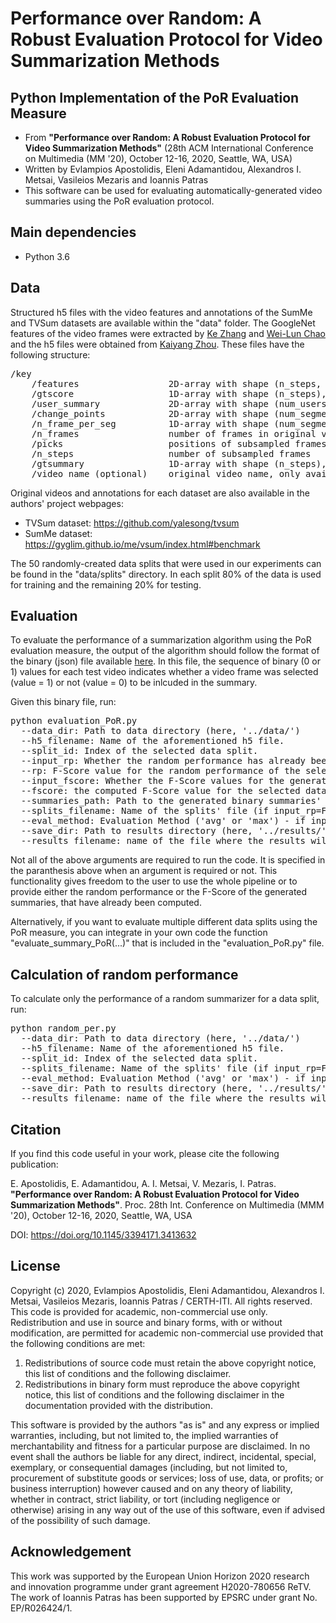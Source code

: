 # Performance over Random: A Robust Evaluation Protocol for Video Summarization Methods

## Python Implementation of the PoR Evaluation Measure
- From **"Performance over Random: A Robust Evaluation Protocol for Video Summarization Methods"** (28th ACM International Conference on Multimedia (MM '20), October 12-16, 2020, Seattle, WA, USA)
- Written by Evlampios Apostolidis, Eleni Adamantidou, Alexandros I. Metsai, Vasileios Mezaris and Ioannis Patras
- This software can be used for evaluating automatically-generated video summaries using the PoR evaluation protocol.

## Main dependencies
- Python  3.6

## Data
Structured h5 files with the video features and annotations of the SumMe and TVSum datasets are available within the "data" folder. The GoogleNet features of the video frames were extracted by [Ke Zhang](https://github.com/kezhang-cs) and [Wei-Lun Chao](https://github.com/pujols) and the h5 files were obtained from [Kaiyang Zhou](https://github.com/KaiyangZhou/pytorch-vsumm-reinforce). These files have the following structure:
<pre>
/key
    /features                 2D-array with shape (n_steps, feature-dimension)
    /gtscore                  1D-array with shape (n_steps), stores ground truth improtance score (used for training, e.g. regression loss)
    /user_summary             2D-array with shape (num_users, n_frames), each row is a binary vector (used for test)
    /change_points            2D-array with shape (num_segments, 2), each row stores indices of a segment
    /n_frame_per_seg          1D-array with shape (num_segments), indicates number of frames in each segment
    /n_frames                 number of frames in original video
    /picks                    positions of subsampled frames in original video
    /n_steps                  number of subsampled frames
    /gtsummary                1D-array with shape (n_steps), ground truth summary provided by user (used for training, e.g. maximum likelihood)
    /video_name (optional)    original video name, only available for SumMe dataset
</pre>
Original videos and annotations for each dataset are also available in the authors' project webpages:
- TVSum dataset: https://github.com/yalesong/tvsum
- SumMe dataset: https://gyglim.github.io/me/vsum/index.html#benchmark

The 50 randomly-created data splits that were used in our experiments can be found in the "data/splits" directory. In each split 80% of the data is used for training and the remaining 20% for testing.

## Evaluation
To evaluate the performance of a summarization algorithm using the PoR evaluation measure, the output of the algorithm should follow the format of the binary (json) file available [here](https://github.com/e-apostolidis/PoR-Summarization-Measure/blob/master/data/example_binary_summary.json). In this file, the sequence of binary (0 or 1) values for each test video indicates whether a video frame was selected (value = 1) or not (value = 0) to be inlcuded in the summary.

Given this binary file, run:
<pre>
python evaluation_PoR.py
  --data_dir: Path to data directory (here, '../data/')
  --h5_filename: Name of the aforementioned h5 file.
  --split_id: Index of the selected data split.
  --input_rp: Whether the random performance has already been computed ('True' or 'False').
  --rp: F-Score value for the random performance of the selected data split (if input_rp=True)
  --input_fscore: Whether the F-Score values for the generated summaries have already been computed.
  --fscore: the computed F-Score value for the selected data split (if input_fscore=True)
  --summaries_path: Path to the generated binary summaries' file (if input_fscore=False)
  --splits_filename: Name of the splits' file (if input_rp=False & input_fscore=True)
  --eval_method: Evaluation Method ('avg' or 'max') - if input_rp=False or input_fscore=False
  --save_dir: Path to results directory (here, '../results/')
  --results_filename: name of the file where the results will be saved (.csv)
</pre>

Not all of the above arguments are required to run the code. It is specified in the paranthesis above when an argument is required or not. This functionality gives freedom to the user to use the whole pipeline or to provide either the random performance or the F-Score of the generated summaries, that have already been computed.

Alternatively, if you want to evaluate multiple different data splits using the PoR measure, you can integrate in your own code the function "evaluate_summary_PoR(...)" that is included in the "evaluation_PoR.py" file.

## Calculation of random performance
To calculate only the performance of a random summarizer for a data split, run:
<pre>
python random_per.py
  --data_dir: Path to data directory (here, '../data/')
  --h5_filename: Name of the aforementioned h5 file.
  --split_id: Index of the selected data split.
  --splits_filename: Name of the splits' file (if input_rp=False & input_fscore=True)
  --eval_method: Evaluation Method ('avg' or 'max') - if input_rp=False or input_fscore=False
  --save_dir: Path to results directory (here, '../results/')
  --results_filename: name of the file where the results will be saved (.csv)
</pre>

## Citation
If you find this code useful in your work, please cite the following publication:

E. Apostolidis, E. Adamantidou, A. I. Metsai, V. Mezaris, I. Patras. **"Performance over Random: A Robust Evaluation Protocol for Video Summarization Methods"**. Proc. 28th Int. Conference on Multimedia (MMM '20), October 12-16, 2020, Seattle, WA, USA

DOI: https://doi.org/10.1145/3394171.3413632

## License
Copyright (c) 2020, Evlampios Apostolidis, Eleni Adamantidou, Alexandros I. Metsai, Vasileios Mezaris, Ioannis Patras / CERTH-ITI. All rights reserved. This code is provided for academic, non-commercial use only. Redistribution and use in source and binary forms, with or without modification, are permitted for academic non-commercial use provided that the following conditions are met:

1. Redistributions of source code must retain the above copyright notice, this list of conditions and the following disclaimer.
2. Redistributions in binary form must reproduce the above copyright notice, this list of conditions and the following disclaimer in the documentation provided with the distribution.

This software is provided by the authors "as is" and any express or implied warranties, including, but not limited to, the implied warranties of merchantability and fitness for a particular purpose are disclaimed. In no event shall the authors be liable for any direct, indirect, incidental, special, exemplary, or consequential damages (including, but not limited to, procurement of substitute goods or services; loss of use, data, or profits; or business interruption) however caused and on any theory of liability, whether in contract, strict liability, or tort (including negligence or otherwise) arising in any way out of the use of this software, even if advised of the possibility of such damage.

## Acknowledgement
This work was supported by the European Union Horizon 2020 research and innovation programme under grant agreement H2020-780656 ReTV. The work of Ioannis Patras has been supported by EPSRC under grant No. EP/R026424/1.
